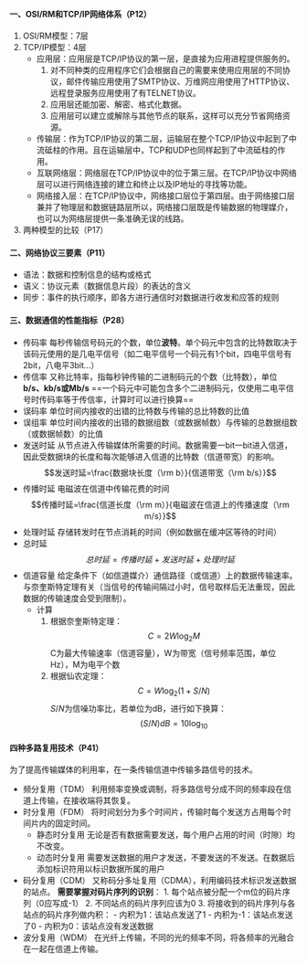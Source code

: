 #### 一、OSI/RM和TCP/IP网络体系（P12）
1. OSI/RM模型：7层
2. TCP/IP模型：4层
	- 应用层：应用层是TCP/IP协议的第一层，是直接为应用进程提供服务的。
		1. 对不同种类的应用程序它们会根据自己的需要来使用应用层的不同协议，邮件传输应用使用了SMTP协议、万维网应用使用了HTTP协议、远程登录服务应用使用了有TELNET协议。 
		2. 应用层还能加密、解密、格式化数据。 
		3. 应用层可以建立或解除与其他节点的联系，这样可以充分节省网络资源。
	- 传输层：作为TCP/IP协议的第二层，运输层在整个TCP/IP协议中起到了中流砥柱的作用。且在运输层中，TCP和UDP也同样起到了中流砥柱的作用。
	- 互联网络层：网络层在TCP/IP协议中的位于第三层。在TCP/IP协议中网络层可以进行网络连接的建立和终止以及IP地址的寻找等功能。
	- 网络接入层：在TCP/IP协议中，网络接口层位于第四层。由于网络接口层兼并了物理层和数据链路层所以，网络接口层既是传输数据的物理媒介，也可以为网络层提供一条准确无误的线路。
3. 两种模型的比较（P17）
#### 二、网络协议三要素（P11）
- 语法：数据和控制信息的结构或格式
- 语义：协议元素（数据信息片段）的表达的含义
- 同步：事件的执行顺序，即各方进行通信时对数据进行收发和应答的规则
#### 三、数据通信的性能指标（P28）
- 传码率
	每秒传输信号码元的个数，单位**波特**。单个码元中包含的比特数取决于该码元使用的是几电平信号（如二电平信号一个码元有1个bit，四电平信号有2bit，八电平3bit...）
- 传信率
	又称比特率，指每秒钟传输的二进制码元的个数（比特数），单位**b/s、kb/s或Mb/s**
	==一个码元中可能包含多个二进制码元，仅使用二电平信号时传码率等于传信率，计算时可以进行换算==
- 误码率
	单位时间内接收的出错的比特数与传输的总比特数的比值
- 误组率
	单位时间内接收的出错的数据组数（或数据帧数）与传输的总数据组数（或数据帧数）的比值
- 发送时延
	从节点进入传输媒体所需要的时间。数据需要一bit一bit进入信道，因此受数据块的长度和每次能够进入信道的比特数（信道带宽）的影响。
	$$发送时延=\frac{数据块长度（\rm b）}{信道带宽（\rm b/s）}$$
- 传播时延
	电磁波在信道中传输花费的时间
	$$传播时延=\frac{信道长度（\rm m）}{电磁波在信道上的传播速度（\rm m/s）}$$
- 处理时延
	存储转发时在节点消耗的时间（例如数据在缓冲区等待的时间）
- 总时延
	$$总时延=传播时延+发送时延+处理时延$$
- 信道容量
	给定条件下（如信道媒介）通信路径（或信道）上的数据传输速率。与奈奎斯特定理有关（当信号的传输间隔过小时，信号取样后无法重现，因此数据的传输速度会受到限制）。
	- 计算
		1. 根据奈奎斯特定理：
			$$C=2W\log_2M$$
			C为最大传输速率（信道容量），W为带宽（信号频率范围，单位Hz），M为电平个数
		2. 根据仙农定理：
			$$C=W\log_2{(1+S/N)}$$
			$S/N$为信噪功率比，若单位为dB，进行如下换算：
			$$(S/N)dB=10\log_{10}$$ 
#### 四种多路复用技术（P41）
为了提高传输媒体的利用率，在一条传输信道中传输多路信号的技术。
- 频分复用（TDM）
	利用频率变换或调制，将多路信号分成不同的频率段在信道上传输，在接收端将其恢复。
- 时分复用（FDM）
将时间划分为多个时间片，传输时每个发送方占用每个时间片内的固定时间。
	- 静态时分复用
	无论是否有数据需要发送，每个用户占用的时间（时隙）均不改变。
	- 动态时分复用
	需要发送数据的用户才发送，不要发送的不发送。在数据后添加标识符用以标识数据所属的用户
- 码分复用（CDM）
	又称码分多址复用（CDMA），利用编码技术标识发送数据的站点。
	**需要掌握对码片序列的识别**：
		1. 每个站点被分配一个m位的码片序列（0应写成-1）
		2. 不同站点的码片序列应该为0
		3. 将接收到的码片序列与各站点的码片序列做内积：
			- 内积为1：该站点发送了1
			- 内积为-1：该站点发送了0
			- 内积为0：该站点没有发送数据
- 波分复用（WDM）
在光纤上传输，不同的光的频率不同，将各频率的光融合在一起在信道上传输。
<!--stackedit_data:
eyJoaXN0b3J5IjpbLTM4NDcyNTQ0NF19
-->